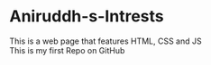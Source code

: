 # Aniruddh-s-Intrests
This is a web page that features HTML, CSS and JS
<br>
This is my first Repo on GitHub

